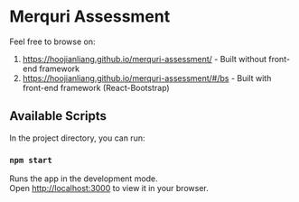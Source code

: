 # Merquri Assessment

Feel free to browse on:
1.  https://hoojianliang.github.io/merquri-assessment/ - Built without front-end framework
2.  https://hoojianliang.github.io/merquri-assessment/#/bs - Built with front-end framework (React-Bootstrap)

## Available Scripts

In the project directory, you can run:

### `npm start`

Runs the app in the development mode.\
Open [http://localhost:3000](http://localhost:3000) to view it in your browser.
